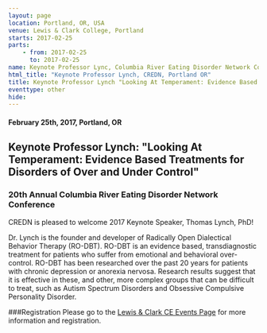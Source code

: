 ```yaml
---
layout: page
location: Portland, OR, USA
venue: Lewis & Clark College, Portland
starts: 2017-02-25
parts:
    - from: 2017-02-25
      to: 2017-02-25
name: Keynote Professor Lync, Columbia River Eating Disorder Network Conference
html_title: "Keynote Professor Lynch, CREDN, Portland OR"
title: Keynote Professor Lynch "Looking At Temperament: Evidence Based Treatments for Disorders of Over and Under Control", 20th Annual Columbia River Eating Disorder Network Conference, Portland OR
eventtype: other
hide: 
---
```


#### February 25th, 2017, Portland, OR 

## Keynote Professor Lynch: "Looking At Temperament: Evidence Based Treatments for Disorders of Over and Under Control"
### 20th Annual Columbia River Eating Disorder Network Conference
CREDN is pleased to welcome 2017 Keynote Speaker, Thomas Lynch, PhD!

Dr. Lynch is the founder and developer of Radically Open Dialectical Behavior Therapy (RO-DBT).
RO-DBT is an evidence based, transdiagnostic treatment for patients who suffer from emotional and behavioral over-control. RO-DBT has been researched over the past 20 years for patients with chronic depression or anorexia nervosa. Research results suggest that it is effective in these, and other, more complex groups that can be difficult to treat, such as Autism Spectrum Disorders and Obsessive Compulsive Personality Disorder.

###Registration
Please go to the [Lewis & Clark CE Events Page](https://graduate.lclark.edu/programs/continuing_education/conferences/eating_disorders/) for more information and registration.
